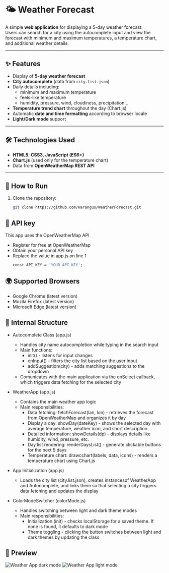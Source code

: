 # 🌤️ Weather Forecast

A simple **web application** for displaying a 5-day weather forecast.  
Users can search for a city using the autocomplete input and view the forecast with minimum and maximum temperatures, a temperature chart, and additional weather details.

---

## ✨ Features
- Display of **5-day weather forecast**  
- **City autocomplete** (data from `city.list.json`)  
- Daily details including:
  - minimum and maximum temperature  
  - feels-like temperature  
  - humidity, pressure, wind, cloudiness, precipitation…  
- **Temperature trend chart** throughout the day (Chart.js)  
- Automatic **date and time formatting** according to browser locale  
- **Light/Dark mode** support  

---

## 🛠️ Technologies Used
- **HTML5**, **CSS3**, **JavaScript (ES6+)**  
- **Chart.js** (used only for the temperature chart)  
- Data from **OpenWeatherMap REST API**

---

## 🚀 How to Run
1. Clone the repository:
   ```bash
   git clone https://github.com/Harangus/WeatherForecast.git

## 🔑 API key
This app uses the OpenWeatherMap API
- Register for free at OpenWeatherMap
- Obtain your personal API key
- Replace the value in app.js on line 1
  ```bash
  const API_KEY = 'YOUR_API_KEY';

## 🌍 Supported Browsers
- Google Chrome (latest version)
- Mozila Firefox (latest version)
- Microsoft Edge (latest version)

## 📂 Internal Structure
- Autocomplete Class (app.js)
    - Handles city name autocompletion while typing in the search input
    - Main functions:
        - init() - listens for input changes
        - onInput() - filters the city list based on the user input
        - addSuggestion(city) - adds matching suggestions to the dropdown
    - Comunicates with the main application via the onSelect callback, which triggers data fetching for the selected city
- WeatherApp (app.js)
    - Contains the main weather app logic
    - Main responsibilities:
        - Data fetching: fetchForecast(lan, lon) - retrieves the forecast from OpenWeatherMap and organizes it by day
        - Display a day: showDay(dateKey) - shows the selected day with average temperature, weather icon, and short description
        - Detailed information: showDetails(dp) - displays details like humidity, wind, pressure, etc.
        - Day list rendering: renderDaysList() - generate clickable buttons for the next 5 days
        - Temperature chart: drawcchart(labels, data, icons) - renders a temperature chart using Chart.js
- App Initialization (app.js)
    - Loads the city list (city.list.json), creates instancesof WeatherApp and Autocomplete, and links them so that selecting a city triggers data fetching and updates the display

- ColorModeSwitcher (colorMode.js)
    - Handles switching between light and dark theme modes
    - Main responsibilities:
        - Initialization (init) - checks localStorage for a saved theme. If none is found, it defaults to dark mode
        - Theme toggling - clicking the button switches between light and dark themes by updating the <html> class

## 📸 Preview
![Weather App dark mode](Assets/darkMode.png)
![Weather App light mode](Assets/lightMode.png)
